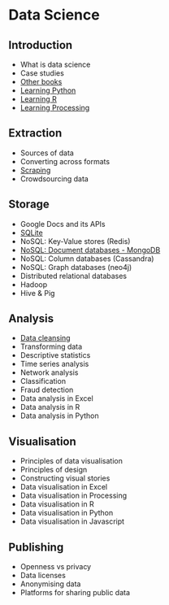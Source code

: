 Data Science
============

Introduction
------------
- What is data science
- Case studies
- [Other books](introduction/otherbooks.md)
- [Learning Python](introduction/learningpython.md)
- [Learning R](introduction/learningr.md)
- [Learning Processing](introduction/learningprocessing.md)

Extraction
----------
- Sources of data
- Converting across formats
- [Scraping](extraction/scraping.md)
- Crowdsourcing data

Storage
-------
- Google Docs and its APIs
- [SQLite](storage/sqlite.md)
- NoSQL: Key-Value stores (Redis)
- [NoSQL: Document databases - MongoDB](storage/mongodb.md)
- NoSQL: Column databases (Cassandra)
- NoSQL: Graph databases (neo4j)
- Distributed relational databases
- Hadoop
- Hive & Pig

Analysis
--------
- [Data cleansing](analysis/cleansing.md)
- Transforming data
- Descriptive statistics
- Time series analysis
- Network analysis
- Classification
- Fraud detection
- Data analysis in Excel
- Data analysis in R
- Data analysis in Python

Visualisation
-------------
- Principles of data visualisation
- Principles of design
- Constructing visual stories
- Data visualisation in Excel
- Data visualisation in Processing
- Data visualisation in R
- Data visualisation in Python
- Data visualisation in Javascript

Publishing
----------
- Openness vs privacy
- Data licenses
- Anonymising data
- Platforms for sharing public data

